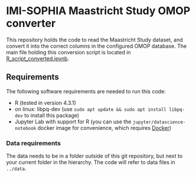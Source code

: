 # IMI-SOPHIA Maastricht Study OMOP converter

This repository holds the code to read the Maastricht Study dataset, and convert it into the correct columns in the configured OMOP database.
The main file holding this conversion script is located in [R_script_converted.ipynb](R_script_converted.ipynb).

## Requirements
The following software requirements are needed to run this code:
- R (tested in version 4.3.1)
- on linux: libpq-dev (use `sudo apt update && sudo apt install libpq-dev` to install this package)
- Jupyter Lab with support for R (you can use the `jupyter/datascience-notebook` docker image for convenience, which requires [Docker](https://docs.docker.com/get-started/get-docker/))

### Data requirements
The data needs to be in a folder outside of this git repository, but next to your current folder in the hierarchy. The code will refer to data files in `../data`.